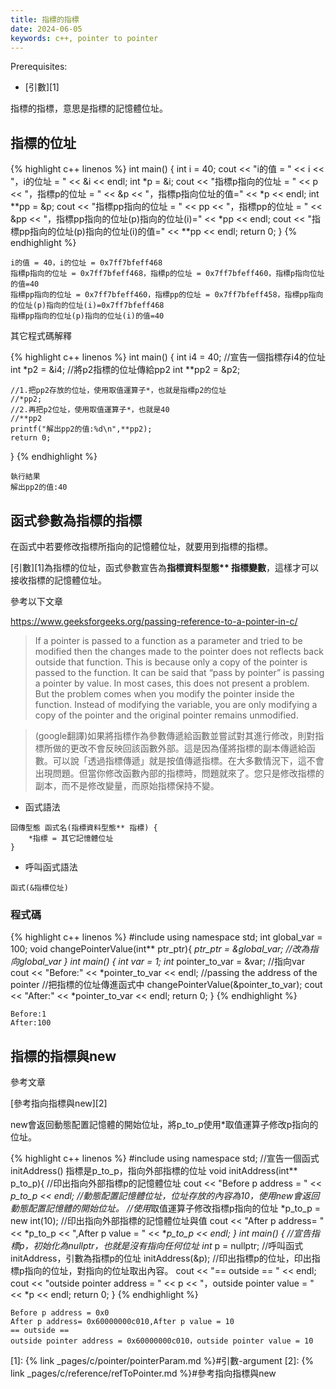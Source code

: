 ```yaml
---
title: 指標的指標
date: 2024-06-05
keywords: c++, pointer to pointer
---
```


Prerequisites:

- [引數][1]

指標的指標，意思是指標的記憶體位址。

## 指標的位址

{% highlight c++ linenos %}
int main() {
    int i = 40;
    cout << "i的值 = " << i << "，i的位址 = " << &i << endl;
    int *p = &i;
    cout << "指標p指向的位址 = " << p << "，指標p的位址 = " << &p << "，指標p指向位址的值=" << *p << endl;
    int **pp = &p;
    cout << "指標pp指向的位址 = " << pp << "，指標pp的位址 = " << &pp << "，指標pp指向的位址(p)指向的位址(i)=" << *pp << endl;
    cout << "指標pp指向的位址(p)指向的位址(i)的值=" << **pp << endl;
    return 0;
}
{% endhighlight %}

```
i的值 = 40，i的位址 = 0x7ff7bfeff468
指標p指向的位址 = 0x7ff7bfeff468，指標p的位址 = 0x7ff7bfeff460，指標p指向位址的值=40
指標pp指向的位址 = 0x7ff7bfeff460，指標pp的位址 = 0x7ff7bfeff458，指標pp指向的位址(p)指向的位址(i)=0x7ff7bfeff468
指標pp指向的位址(p)指向的位址(i)的值=40
```

其它程式碼解釋

{% highlight c++ linenos %}
int main() {
    int i4 = 40;
    //宣告一個指標存i4的位址
    int *p2 = &i4;
    //將p2指標的位址傳給pp2
    int **pp2 = &p2;

    //1.把pp2存放的位址，使用取值運算子*，也就是指標p2的位址
    //*pp2;
    //2.再把p2位址，使用取值運算子*，也就是40
    //**pp2
    printf("解出pp2的值:%d\n",**pp2);    
    return 0;
}
{% endhighlight %}

```
執行結果
解出pp2的值:40
```

## 函式參數為指標的指標

在函式中若要修改指標所指向的記憶體位址，就要用到指標的指標。

[引數][1]為指標的位址，函式參數宣告為**指標資料型態\*\* 指標變數**，這樣才可以接收指標的記憶體位址。

參考以下文章

<https://www.geeksforgeeks.org/passing-reference-to-a-pointer-in-c/>

> If a pointer is passed to a function as a parameter and tried to be modified then the changes made to the pointer does not reflects back outside that function. This is because only a copy of the pointer is passed to the function. It can be said that “pass by pointer” is passing a pointer by value. In most cases, this does not present a problem. But the problem comes when you modify the pointer inside the function. Instead of modifying the variable, you are only modifying a copy of the pointer and the original pointer remains unmodified.

> (google翻譯)如果將指標作為參數傳遞給函數並嘗試對其進行修改，則對指標所做的更改不會反映回該函數外部。這是因為僅將指標的副本傳遞給函數。可以說「透過指標傳遞」就是按值傳遞指標。在大多數情況下，這不會出現問題。但當你修改函數內部的指標時，問題就來了。您只是修改指標的副本，而不是修改變量，而原始指標保持不變。


- 函式語法

```
回傳型態 函式名(指標資料型態** 指標) {
    *指標 = 其它記憶體位址
}
```

- 呼叫函式語法

```
函式(&指標位址)
```

### 程式碼

{% highlight c++ linenos %}
#include <iostream>
using namespace std;
int global_var = 100;
void changePointerValue(int** ptr_ptr){
    *ptr_ptr = &global_var; //改為指向global_var
}
int main() {
    int var = 1;
    int* pointer_to_var = &var; //指向var
    cout << "Before:" << *pointer_to_var << endl;
    //passing the address of the pointer
    //把指標的位址傳進函式中
    changePointerValue(&pointer_to_var);
    cout << "After:" << *pointer_to_var << endl;
    return 0;
}
{% endhighlight %}

```
Before:1
After:100
```


## 指標的指標與new

參考文章

[參考指向指標與new][2]

new會返回動態配置記憶體的開始位址，將p_to_p使用\*取值運算子修改p指向的位址。

{% highlight c++ linenos %}
#include <iostream>
using namespace std;
//宣告一個函式initAddress() 指標是p_to_p，指向外部指標的位址
void initAddress(int** p_to_p){
    //印出指向外部指標p的記憶體位址
    cout << "Before p address = " << *p_to_p << endl;
    //動態配置記憶體位址，位址存放的內容為10，使用new會返回動態配置記憶體的開始位址。
    //使用*取值運算子修改指標p指向的位址
    *p_to_p = new int(10);
    //印出指向外部指標的記憶體位址與值
    cout  << "After p address= " << *p_to_p << ",After p value = " << **p_to_p << endl;
}
int main() {
    //宣告指標p，初始化為nullptr，也就是沒有指向任何位址
    int* p = nullptr;
    //呼叫函式initAddress，引數為指標p的位址
    initAddress(&p);
    //印出指標p的位址，印出指標p指向的位址，對指向的位址取出內容。
    cout << "== outside == " << endl;
    cout << "outside pointer address = " << p << "，outside pointer value = " << *p << endl;
    return 0;
}
{% endhighlight %}

```
Before p address = 0x0
After p address= 0x60000000c010,After p value = 10
== outside == 
outside pointer address = 0x60000000c010，outside pointer value = 10
```

[1]: {% link _pages/c/pointer/pointerParam.md %}#引數-argument
[2]: {% link _pages/c/reference/refToPointer.md %}#參考指向指標與new